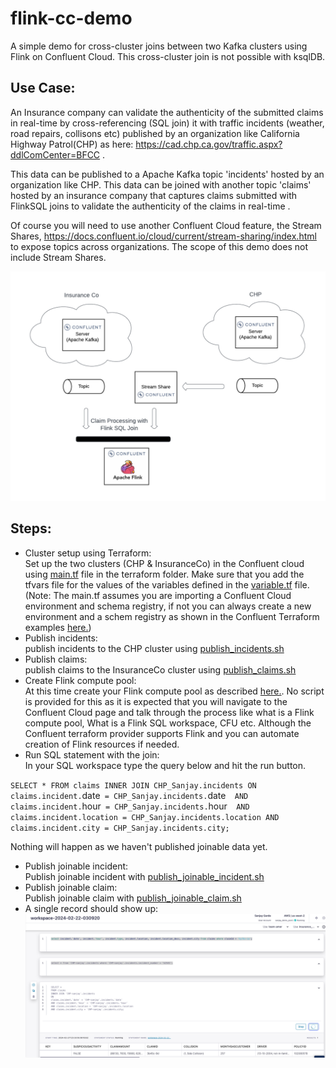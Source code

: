 # flink-cc-demo

A simple demo for cross-cluster joins between two Kafka clusters using Flink on Confluent Cloud. This cross-cluster join is not possible with ksqlDB.

## Use Case:<br>
An Insurance company can validate the authenticity of the submitted claims in real-time by cross-referencing (SQL join) it with traffic incidents (weather, road repairs, collisons etc) published by an organization like California Highway Patrol(CHP) as here: https://cad.chp.ca.gov/traffic.aspx?ddlComCenter=BFCC . 

This data can be published to a Apache Kafka topic 'incidents' hosted by an organization like CHP. This data can be joined with another topic 'claims' hosted by an insurance company that captures claims submitted with FlinkSQL joins to validate the authenticity of the claims in real-time .

Of course you will need to use another Confluent Cloud feature, the Stream Shares, https://docs.confluent.io/cloud/current/stream-sharing/index.html to expose topics across organizations. The scope of this demo does not include Stream Shares.

![alt text](./docs/images/Claim-Processing-Demo.jpeg)

## Steps:<br>
* Cluster setup using Terraform:<br> Set up the two clusters (CHP & InsuranceCo) in the Confluent cloud using [main.tf](./terraform/main.tf) file in the terraform folder. Make sure that you add the tfvars file for the values of the variables defined in the [variable.tf](./terraform/variables.tf) file. (Note: The main.tf assumes you are importing a Confluent Cloud environment and schema registry, if not you can always create a new environment and a schem registry as shown in the Confluent Terraform examples [here.](https://github.com/confluentinc/terraform-provider-confluent/tree/master/examples))
* Publish incidents:<br>publish incidents to the CHP cluster using [publish_incidents.sh](./publish_incidents.sh)
* Publish claims:<br> publish claims to the InsuranceCo cluster using [publish_claims.sh](./publish_claims.sh)
* Create Flink compute pool:<br> At this time create your Flink compute pool as described [here.](https://docs.confluent.io/cloud/current/flink/get-started/quick-start-cloud-console.html). No script is provided for this as it is expected that you will navigate to the Confluent Cloud page and talk through the process like what is a Flink compute pool, What is a Flink SQL workspace, CFU etc. Although the Confluent terraform provider supports Flink and you can automate creation of Flink resources if needed.
* Run SQL statement with the join:<br>In your SQL workspace type the query below and hit the run button.

`SELECT * FROM claims
  INNER JOIN CHP_Sanjay.incidents
  ON 
    claims.incident.`date` = CHP_Sanjay.incidents.`date` 
  AND 
    claims.incident.`hour` = CHP_Sanjay.incidents.`hour` 
  AND 
    claims.incident.location = CHP_Sanjay.incidents.location
  AND 
    claims.incident.city = CHP_Sanjay.incidents.city;`

  Nothing will happen as we haven't published joinable data yet.
  * Publish joinable incident:<br> Publish joinable incident with [publish_joinable_incident.sh](./publish_joinable_incident.sh)
  * Publish joinable claim:<br> Publish joinable claim with [publish_joinable_claim.sh](./publish_joinable_claim.sh)
  * A single record should show up:<br> 
  ![alt text](./docs/images/Claim_Processing_Result.jpeg)

